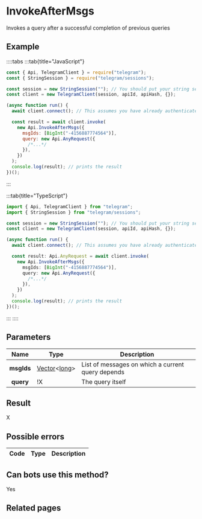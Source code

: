 # InvokeAfterMsgs

Invokes a query after a successful completion of previous queries

## Example

::::tabs
:::tab{title="JavaScript"}

```js
const { Api, TelegramClient } = require("telegram");
const { StringSession } = require("telegram/sessions");

const session = new StringSession(""); // You should put your string session here
const client = new TelegramClient(session, apiId, apiHash, {});

(async function run() {
  await client.connect(); // This assumes you have already authenticated with .start()

  const result = await client.invoke(
    new Api.InvokeAfterMsgs({
      msgIds: [BigInt("-4156887774564")],
      query: new Api.AnyRequest({
        /*...*/
      }),
    })
  );
  console.log(result); // prints the result
})();
```

:::

:::tab{title="TypeScript"}

```ts
import { Api, TelegramClient } from "telegram";
import { StringSession } from "telegram/sessions";

const session = new StringSession(""); // You should put your string session here
const client = new TelegramClient(session, apiId, apiHash, {});

(async function run() {
  await client.connect(); // This assumes you have already authenticated with .start()

  const result: Api.AnyRequest = await client.invoke(
    new Api.InvokeAfterMsgs({
      msgIds: [BigInt("-4156887774564")],
      query: new Api.AnyRequest({
        /*...*/
      }),
    })
  );
  console.log(result); // prints the result
})();
```

:::
::::

## Parameters

|    Name    | Type                                                                                             | Description                                       |
| :--------: | ------------------------------------------------------------------------------------------------ | ------------------------------------------------- |
| **msgIds** | [Vector](https://core.telegram.org/type/Vector%20t)<[long](https://core.telegram.org/type/long)> | List of messages on which a current query depends |
| **query**  | !X                                                                                               | The query itself                                  |

## Result

X

## Possible errors

| Code | Type | Description |
| :--: | ---- | ----------- |

## Can bots use this method?

Yes

## Related pages
